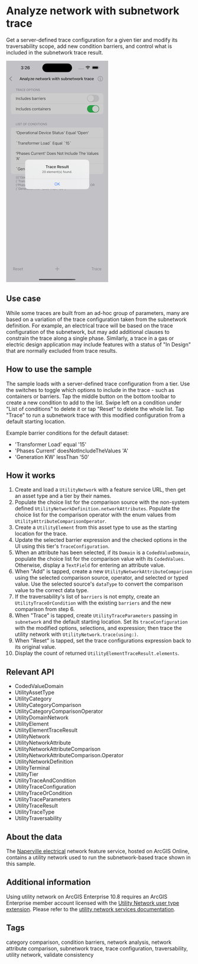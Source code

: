 # Analyze network with subnetwork trace

Get a server-defined trace configuration for a given tier and modify its traversability scope, add new condition barriers, and control what is included in the subnetwork trace result.

![Image of Analyze network with subnetwork trace sample](analyze-network-with-subnetwork-trace.png)

## Use case

While some traces are built from an ad-hoc group of parameters, many are based on a variation of the trace configuration taken from the subnetwork definition. For example, an electrical trace will be based on the trace configuration of the subnetwork, but may add additional clauses to constrain the trace along a single phase. Similarly, a trace in a gas or electric design application may include features with a status of "In Design" that are normally excluded from trace results.

## How to use the sample

The sample loads with a server-defined trace configuration from a tier. Use the switches to toggle which options to include in the trace - such as containers or barriers. Tap the middle button on the bottom toolbar to create a new condition to add to the list. Swipe left on a condition under "List of conditions" to delete it or tap "Reset" to delete the whole list. Tap "Trace" to run a subnetwork trace with this modified configuration from a default starting location.

Example barrier conditions for the default dataset:

* 'Transformer Load' equal '15'
* 'Phases Current' doesNotIncludeTheValues 'A'
* 'Generation KW' lessThan '50'

## How it works

1. Create and load a `UtilityNetwork` with a feature service URL, then get an asset type and a tier by their names.
2. Populate the choice list for the comparison source with the non-system defined `UtilityNetworkDefinition.networkAttributes`. Populate the choice list for the comparison operator with the enum values from `UtilityAttributeComparisonOperator`.
3. Create a `UtilityElement` from this asset type to use as the starting location for the trace.
4. Update the selected barrier expression and the checked options in the UI using this tier's `TraceConfiguration`.
5. When an attribute has been selected, if its `Domain` is a `CodedValueDomain`, populate the choice list for the comparison value with its `CodedValues`. Otherwise, display a `TextField` for entering an attribute value.
6. When "Add" is tapped, create a new `UtilityNetworkAttributeComparison` using the selected comparison source, operator, and selected or typed value. Use the selected source's `dataType` to convert the comparison value to the correct data type.
7. If the traversability's list of `barriers` is not empty, create an `UtilityTraceOrCondition` with the existing `barriers` and the new comparison from step 6.
8. When "Trace" is tapped, create `UtilityTraceParameters` passing in `subnetwork` and the default starting location. Set its `traceConfiguration` with the modified options, selections, and expression; then trace the utility network with `UtilityNetwork.trace(using:)`.
9. When "Reset" is tapped, set the trace configurations expression back to its original value.
10. Display the count of returned `UtilityElementTraceResult.elements`.

## Relevant API

* CodedValueDomain
* UtilityAssetType
* UtilityCategory
* UtilityCategoryComparison
* UtilityCategoryComparisonOperator
* UtilityDomainNetwork
* UtilityElement
* UtilityElementTraceResult
* UtilityNetwork
* UtilityNetworkAttribute
* UtilityNetworkAttributeComparison
* UtilityNetworkAttributeComparison.Operator
* UtilityNetworkDefinition
* UtilityTerminal
* UtilityTier
* UtilityTraceAndCondition
* UtilityTraceConfiguration
* UtilityTraceOrCondition
* UtilityTraceParameters
* UtilityTraceResult
* UtilityTraceType
* UtilityTraversability

## About the data

The [Naperville electrical](https://sampleserver7.arcgisonline.com/server/rest/services/UtilityNetwork/NapervilleElectric/FeatureServer) network feature service, hosted on ArcGIS Online, contains a utility network used to run the subnetwork-based trace shown in this sample.

## Additional information

Using utility network on ArcGIS Enterprise 10.8 requires an ArcGIS Enterprise member account licensed with the [Utility Network user type extension](https://enterprise.arcgis.com/en/portal/latest/administer/windows/license-user-type-extensions.htm#ESRI_SECTION1_41D78AD9691B42E0A8C227C113C0C0BF). Please refer to the [utility network services documentation](https://enterprise.arcgis.com/en/server/latest/publish-services/windows/utility-network-services.htm).

## Tags

category comparison, condition barriers, network analysis, network attribute comparison, subnetwork trace, trace configuration, traversability, utility network, validate consistency
